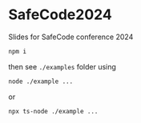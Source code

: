 # SafeCode2024
Slides for SafeCode conference 2024

```bash
npm i
```

then see `./examples` folder using

```bash
node ./example ...
```

or

```bash
npx ts-node ./example ...
```